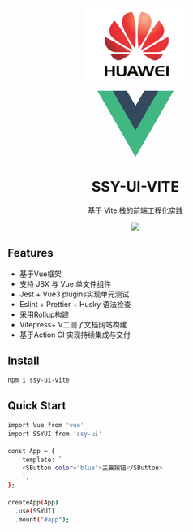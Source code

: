 <br>
<p align="center">
<img src="./assets/logo.jpg" style="width:200px;" />
</p>
<div style="width:150px;margin:auto;">
<svg xmlns="http://www.w3.org/2000/svg" viewBox="0 0 261 226"><path d="M161.096.001l-30.225 52.351L100.647.001H-.005l130.877 226.688L261.749.001z" fill="#41b883"/><path d="M161.096.001l-30.225 52.351L100.647.001H52.346l78.526 136.01L209.398.001z" fill="#34495e"/></svg>
</div>
</p>
<h1 align="center">SSY-UI-VITE</h1>
<p align="center">
  基于 Vite 栈的前端工程化实践
</p>

<p align="center">
<img src="https://img.shields.io/github/license/123ddhanz/ssy?color=red">
</p>

## Features

- 基于Vue框架
- 支持 JSX 与 Vue 单文件组件
- Jest + Vue3 plugins实现单元测试
- Eslint + Prettier + Husky 语法检查
- 采用Rollup构建
- Vitepress+ V二测了文档网站构建
- 基于Action CI 实现持续集成与交付

## Install
```bash
npm i ssy-ui-vite
```

## Quick Start
```bash
import Vue from 'vue'
import SSYUI from 'ssy-ui'

const App = {
    template: `
    <SButton color='blue'>主要按钮</SButton>
    `,
};

createApp(App)
  .use(SSYUI)
  .mount("#app");
```
